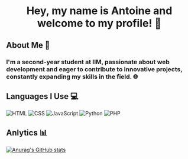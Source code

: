 **<h1 style="text-align: center;"> Hey, my name is Antoine and welcome to my profile! 👋</h1>**

## About Me 👤

### I'm a second-year student at IIM, passionate about web development and eager to contribute to innovative projects, constantly expanding my skills in the field. 🌐

## Languages I Use 💻

![HTML](https://img.shields.io/badge/HTML-5-red)
![CSS](https://img.shields.io/badge/CSS-3-blue)
![JavaScript](https://img.shields.io/badge/JavaScript-ES6-yellow)
![Python](https://img.shields.io/badge/Python-3-green)
![PHP](https://img.shields.io/badge/PHP-7-purple)


## Anlytics 📊
[![Anurag's GitHub stats](https://github-readme-stats.vercel.app/api?username=anuraghazra)](https://github.com/SpiderBanana/github-readme-stats)